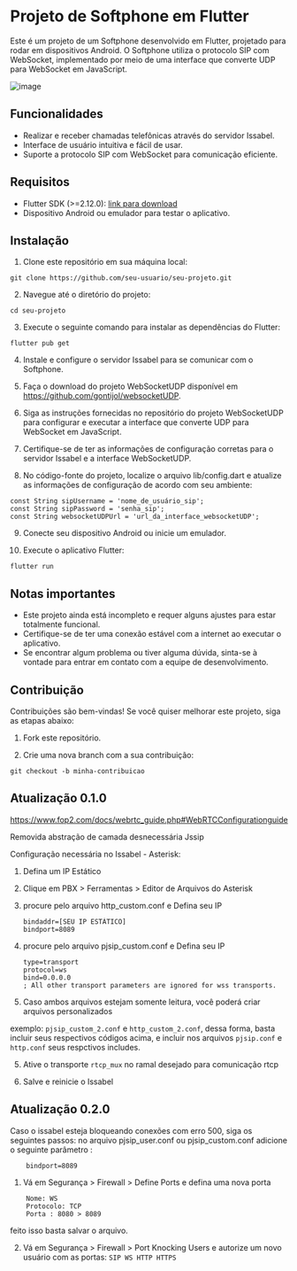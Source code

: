 # Projeto de Softphone em Flutter

Este é um projeto de um Softphone desenvolvido em Flutter, projetado para rodar em dispositivos Android. O Softphone utiliza o protocolo SIP com WebSocket, implementado por meio de uma interface que converte UDP para WebSocket em JavaScript.

![image](https://github.com/gontijol/softPhone/assets/64325773/11f362a0-237b-40c0-a2f7-638c60ff941e)

## Funcionalidades

-   Realizar e receber chamadas telefônicas através do servidor Issabel.
-   Interface de usuário intuitiva e fácil de usar.
-   Suporte a protocolo SIP com WebSocket para comunicação eficiente.

## Requisitos

-   Flutter SDK (>=2.12.0): [link para download](https://flutter.dev)
-   Dispositivo Android ou emulador para testar o aplicativo.

## Instalação

1. Clone este repositório em sua máquina local:

`git clone https://github.com/seu-usuario/seu-projeto.git`

2. Navegue até o diretório do projeto:

`cd seu-projeto`

3. Execute o seguinte comando para instalar as dependências do Flutter:

`flutter pub get`

4. Instale e configure o servidor Issabel para se comunicar com o Softphone.

5. Faça o download do projeto WebSocketUDP disponível em https://github.com/gontijol/websocketUDP.

6. Siga as instruções fornecidas no repositório do projeto WebSocketUDP para configurar e executar a interface que converte UDP para WebSocket em JavaScript.

7. Certifique-se de ter as informações de configuração corretas para o servidor Issabel e a interface WebSocketUDP.

8. No código-fonte do projeto, localize o arquivo lib/config.dart e atualize as informações de configuração de acordo com seu ambiente:

```const String issabelServer = 'endereço_do_servidor_issabel';
const String sipUsername = 'nome_de_usuário_sip';
const String sipPassword = 'senha_sip';
const String websocketUDPUrl = 'url_da_interface_websocketUDP';
```

9. Conecte seu dispositivo Android ou inicie um emulador.

10. Execute o aplicativo Flutter:

`flutter run`

## Notas importantes

-   Este projeto ainda está incompleto e requer alguns ajustes para estar totalmente funcional.
-   Certifique-se de ter uma conexão estável com a internet ao executar o aplicativo.
-   Se encontrar algum problema ou tiver alguma dúvida, sinta-se à vontade para entrar em contato com a equipe de desenvolvimento.

## Contribuição

Contribuições são bem-vindas! Se você quiser melhorar este projeto, siga as etapas abaixo:

1. Fork este repositório.

2. Crie uma nova branch com a sua contribuição:

`git checkout -b minha-contribuicao`

## Atualização 0.1.0

https://www.fop2.com/docs/webrtc_guide.php#WebRTCConfigurationguide

Removida abstração de camada desnecessária Jssip

Configuração necessária no Issabel - Asterisk:

1. Defina um IP Estático

2. Clique em PBX > Ferramentas > Editor de Arquivos do Asterisk

3. procure pelo arquivo http_custom.conf e Defina seu IP

    ```
    bindaddr=[SEU IP ESTÁTICO]
    bindport=8089
    ```
    
4. procure pelo arquivo pjsip_custom.conf e Defina seu IP

    ```
    type=transport
    protocol=ws
    bind=0.0.0.0
    ; All other transport parameters are ignored for wss transports.
    ```
5. Caso ambos arquivos estejam somente leitura, você poderá criar arquivos personalizados

exemplo: `pjsip_custom_2.conf` e `http_custom_2.conf`, dessa forma, basta incluir seus respectivos códigos acima, e incluir nos arquivos `pjsip.conf` e `http.conf` seus respctivos includes.
    
5. Ative o transporte `rtcp_mux` no ramal desejado para comunicação rtcp

6. Salve e reinicie o Issabel



## Atualização 0.2.0

Caso o issabel esteja bloqueando conexões com erro 500, siga os seguintes passos:
no arquivo pjsip_user.conf ou pjsip_custom.conf adicione o seguinte parâmetro : 
```
    bindport=8089
```

1. Vá em Segurança > Firewall > Define Ports e defina uma nova porta
```
    Nome: WS
    Protocolo: TCP
    Porta : 8080 > 8089
````
feito isso basta salvar o arquivo.

2. Vá em Segurança > Firewall > Port Knocking Users e autorize um novo usuário com as portas:  ``SIP WS HTTP HTTPS``
